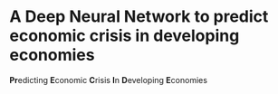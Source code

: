 # A Deep Neural Network to predict economic crisis in developing economies

**Pr**edicting **E**conomic **C**risis **I**n **D**eveloping **E**conomies


